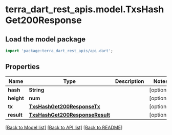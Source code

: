 # terra_dart_rest_apis.model.TxsHashGet200Response

## Load the model package
```dart
import 'package:terra_dart_rest_apis/api.dart';
```

## Properties
Name | Type | Description | Notes
------------ | ------------- | ------------- | -------------
**hash** | **String** |  | [optional] 
**height** | **num** |  | [optional] 
**tx** | [**TxsHashGet200ResponseTx**](TxsHashGet200ResponseTx.md) |  | [optional] 
**result** | [**TxsHashGet200ResponseResult**](TxsHashGet200ResponseResult.md) |  | [optional] 

[[Back to Model list]](../README.md#documentation-for-models) [[Back to API list]](../README.md#documentation-for-api-endpoints) [[Back to README]](../README.md)


